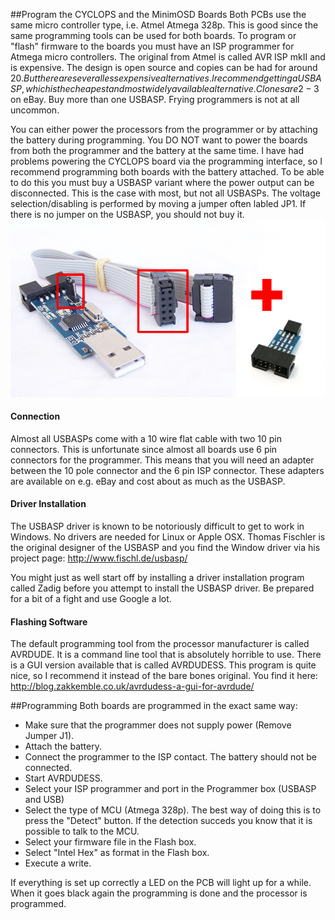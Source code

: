 ##Program the CYCLOPS and the MinimOSD Boards
Both PCBs use the same micro controller type, i.e. Atmel Atmega 328p.
This is good since the same programming tools can be used for both boards. 
To program or "flash" firmware to the boards you must have an ISP programmer for Atmega micro controllers.
The original from Atmel is called AVR ISP mkII and is expensive.
The design is open source and copies can be had for around 20$.
But there are several less expensive alternatives.
I recommend getting a USBASP, which is the cheapest and most widely available alternative. 
Clones are 2-3$ on eBay.
Buy more than one USBASP. Frying programmers is not at all uncommon.


You can either power the processors from the programmer or by attaching the battery during programming.
You DO NOT want to power the boards from both the programmer and the battery at the same time.
I have had problems powering the CYCLOPS board via the programming interface, so I recommend programming both boards with the battery attached.
To be able to do this you must buy a USBASP variant where the power output can be disconnected.
This is the case with most, but not all USBASPs.
The voltage selection/disabling is performed by moving a jumper often labled JP1. If there is no jumper on the USBASP, you should not buy it.
![USBASP](/images/usbasp_and_adapter.jpg)

#### Connection
Almost all USBASPs come with a 10 wire flat cable with two 10 pin connectors.
This is unfortunate since almost all boards use 6 pin connectors for the programmer.
This means that you will need an adapter between the 10 pole connector and the 6 pin ISP connector.
These adapters are available on e.g. eBay and cost about as much as the USBASP.

#### Driver Installation
The USBASP driver is known to be notoriously difficult to get to work in Windows.
No drivers are needed for Linux or Apple OSX.
Thomas Fischler is the original designer of the USBASP and you find the Window driver via his project page: http://www.fischl.de/usbasp/

You might just as well start off by installing a driver installation program called Zadig before you attempt to install the USBASP driver.
Be prepared for a bit of a fight and use Google a lot.

#### Flashing Software
The default programming tool from the processor manufacturer is called AVRDUDE.
It is a command line tool that is absolutely horrible to use.
There is a GUI version available that is called AVRDUDESS. 
This program is quite nice, so I recommend it instead of the bare bones original.
You find it here: http://blog.zakkemble.co.uk/avrdudess-a-gui-for-avrdude/

##Programming
Both boards are programmed in the exact same way:
- Make sure that the programmer does not supply power (Remove Jumper J1).
- Attach the battery.
- Connect the programmer to the ISP contact. The battery should not be connected.
- Start AVRDUDESS.
- Select your ISP programmer and port in the Programmer box (USBASP and USB)
- Select the type of MCU (Atmega 328p). The best way of doing this is to press the "Detect" button. If the detection succeds you know that it is possible to talk to the MCU.
- Select your firmware file in the Flash box.
- Select "Intel Hex" as format in the Flash box.
- Execute a write.

If everything is set up correctly a LED on the PCB will light up for a while.
When it goes black again the programming is done and the processor is programmed.

